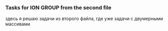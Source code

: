 ### Tasks for ION GROUP from the second file

здесь я решаю задачи из второго файла, где уже задачи с двумерными массивами

